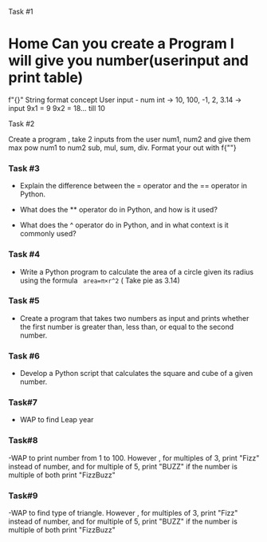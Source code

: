 Task #1


# Home Can you create a Program I will give you number(userinput and print table)



f"{}" String format concept
User input - num int -> 10, 100, -1, 2, 3.14 -> input
9x1 = 9
9x2 = 18... till 10




Task #2

Create a program , take 2 inputs from the user num1, num2 and give them
max
pow num1 to num2
sub, mul, sum, div.
Format your out with f{""}

### Task #3



- Explain the difference between the = operator and the == operator in Python.

- What does the ** operator do in Python, and how is it used?

- What does the ^ operator do in Python, and in what context is it commonly used?





### Task #4



- Write a Python program to calculate the area of a circle given its radius using the formula ``` area=π×r^2``` ( Take pie as 3.14)



### Task #5



- Create a program that takes two numbers as input and prints whether the first number is greater than, less than, or equal to the second number.



### Task #6

- Develop a Python script that calculates the square and cube of a given number.

### Task#7
- WAP to find Leap year

### Task#8

-WAP to print number from 1 to 100.
However , for multiples of 3, print "Fizz" instead of number, and for multiple of 5, print "BUZZ"
if the number is multiple of both print "FizzBuzz"

### Task#9

-WAP to find type of triangle.
However , for multiples of 3, print "Fizz" instead of number, and for multiple of 5, print "BUZZ"
if the number is multiple of both print "FizzBuzz"

